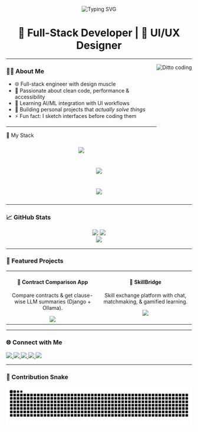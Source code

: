 <!-- Profile Banner -->
<p align="center">
  <img src="https://readme-typing-svg.herokuapp.com?font=Fira+Code&size=28&pause=1000&color=F78C6C&center=true&vCenter=true&width=800&lines=Hi+%F0%9F%91%8B%2C+I'm+Virat+Gupta!;Full-Stack+Dev+%E2%9C%94+UI%2FUX+Designer+%E2%9C%94;Creating+Better+Code+%2B+Experiences" alt="Typing SVG" />
</p>


<h1 align="center">🚀 Full-Stack Developer | 🎨 UI/UX Designer</h1>

---

<!-- 🔥 Fiery Charmander coding -->
<img align="right" src="https://miro.medium.com/v2/resize:fit:1160/format:webp/1*JXr6YRhuxirq9Bq99SmpVA.gif" height="260" alt="Ditto coding" />


### 👨‍💻 About Me

- 🌐 Full-stack engineer with design muscle  
- 🎯 Passionate about clean code, performance & accessibility  
- 🧠 Learning AI/ML integration with UI workflows  
- 📌 Building personal projects that *actually solve things*  
- ⚡ Fun fact: I sketch interfaces before coding them

---

🧰 My Stack
<p align="center">
  <img src="https://skillicons.dev/icons?i=js,react,redux,bootstrap,css&perline=5" height="45" style="margin: 10px;" />
  <br><br>
  <img src="https://skillicons.dev/icons?i=python,django,java,mysql,postgres&perline=5" height="45" style="margin: 10px;" />
  <br><br>
  <img src="https://skillicons.dev/icons?i=github,figma,photoshop,illustrator,vscode&perline=5" height="45" style="margin: 10px;" />
</p>

---

### 📈 GitHub Stats

<div align="center">
  <img src="https://github-readme-stats.vercel.app/api?username=13virat&show_icons=true&theme=tokyonight&hide_border=true&border_radius=12" height="150" />
  <img src="https://github-readme-stats.vercel.app/api/top-langs?username=13virat&layout=compact&theme=tokyonight&hide_border=true&border_radius=12" height="150" />
</div>

<div align="center">
  <img src="https://streak-stats.demolab.com?user=13virat&theme=tokyonight&hide_border=true&border_radius=12" height="150"/>
</div>

---

### 💼 Featured Projects

<table>
  <tr>
    <td width="50%" align="center" valign="top">
      <h4>🧠 Contract Comparison App</h4>
      <p>Compare contracts & get clause-wise LLM summaries (Django + Ollama).</p>
      <a href="https://github.com/13virat/ContractChecker">
        <img src="https://github-readme-stats.vercel.app/api/pin/?username=13virat&repo=ContractChecker&theme=tokyonight&hide_border=true" />
      </a>
    </td>
    <td width="50%" align="center" valign="top">
      <h4>🌉 SkillBridge</h4>
      <p>Skill exchange platform with chat, matchmaking, & gamified learning.</p>
      <a href="https://github.com/13virat/skillbridge">
        <img src="https://github-readme-stats.vercel.app/api/pin/?username=13virat&repo=skillbridge&theme=tokyonight&hide_border=true" />
      </a>
    </td>
  </tr>
</table>

---

### 🌐 Connect with Me

<p align="left">
  <a href="https://instagram.com/uiquest" target="_blank">
    <img src="https://img.shields.io/badge/Instagram-%23E4405F.svg?style=for-the-badge&logo=Instagram&logoColor=white"/>
  </a>
  <a href="mailto:imailvirat@gmail.com">
    <img src="https://img.shields.io/badge/Gmail-%23D14836.svg?style=for-the-badge&logo=gmail&logoColor=white"/>
  </a>
  <a href="https://linkedin.com/in/viratg" target="_blank">
    <img src="https://img.shields.io/badge/LinkedIn-%230077B5.svg?style=for-the-badge&logo=linkedin&logoColor=white"/>
  </a>
  <a href="https://dribbble.com/13virat" target="_blank">
    <img src="https://img.shields.io/badge/Dribbble-%23EA4C89.svg?style=for-the-badge&logo=dribbble&logoColor=white"/>
  </a>
  <a href="https://codepen.io/13virat" target="_blank">
    <img src="https://img.shields.io/badge/CodePen-%23131417.svg?style=for-the-badge&logo=codepen&logoColor=white"/>
  </a>
</p>

---

### 🐍 Contribution Snake

<p align="center">
  <img src="https://raw.githubusercontent.com/13virat/13virat/output/snake.svg" alt="snake animation"/>
</p>

